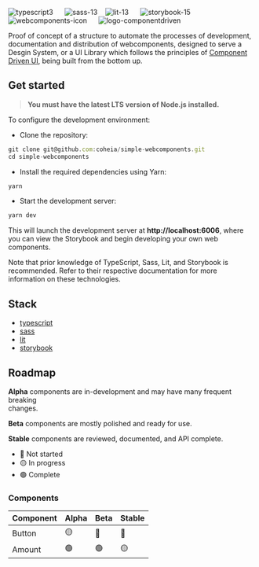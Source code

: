![typescript3](https://user-images.githubusercontent.com/81380764/219517131-550e9838-d239-4cf2-96ee-a3f98bb3b373.svg)      ![sass-13](https://user-images.githubusercontent.com/81380764/219517128-8ad988cb-8e32-49be-810c-744d3075c463.svg)    ![lit-13](https://user-images.githubusercontent.com/81380764/219517123-97f6fde9-414c-4313-92da-b90a2d8c9481.svg)      ![storybook-15](https://user-images.githubusercontent.com/81380764/219517390-fa1be042-d15a-412b-9bb6-6ee517ac0713.svg)         ![webcomponents-icon](https://user-images.githubusercontent.com/81380764/219517133-0ac9c66c-6183-422c-8950-c8ecf5f24120.svg)      ![logo-componentdriven](https://user-images.githubusercontent.com/81380764/219517629-652b79e6-4a80-4cb0-b504-bc316ddec8b6.svg)

Proof of concept of a structure to automate the processes of development, documentation and distribution of webcomponents, designed to serve a Desgin System, or a UI Library which follows the principles of [Component Driven UI](https://www.componentdriven.org/), being built from the bottom up.

## **Get started**

> **You must have the latest LTS version of Node.js installed.**

To configure the development environment:

*   Clone the repository:

```javascript
git clone git@github.com:coheia/simple-webcomponents.git
cd simple-webcomponents
```

*   Install the required dependencies using Yarn:

```javascript
yarn
```

*   Start the development server:

```javascript
yarn dev
```

This will launch the development server at **http://localhost:6006**, where you can view the Storybook and begin developing your own web components.

Note that prior knowledge of TypeScript, Sass, Lit, and Storybook is recommended. Refer to their respective documentation for more information on these technologies.

## Stack

*   [typescript](https://typescriptlang.org)
*   [sass](https://sass-lang.com/)
*   [lit](https://lit.dev/)
*   [storybook](https://storybook.js.org/)

## Roadmap

**Alpha** components are in-development and may have many frequent breaking  
changes.

**Beta** components are mostly polished and ready for use.

**Stable** components are reviewed, documented, and API complete.

*   🔴 Not started
*   🟡 In progress
*   🟢 Complete

### Components

| Component | Alpha | Beta | Stable |
| --- | --- | --- | --- |
| Button | 🟡 | 🔴 | 🔴 |
| Amount | 🟢 | 🟢 | 🟡 |
